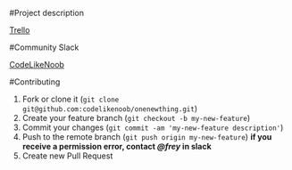 #Project description

[Trello](https://trello.com/b/8j9K5XaA/onenewthing)

#Community Slack

[CodeLikeNoob](http://codelikenoob.frey.su/)

#Contributing

1. Fork or clone it (`git clone git@github.com:codelikenoob/onenewthing.git`)
2. Create your feature branch (`git checkout -b my-new-feature`)
3. Commit your changes (`git commit -am 'my-new-feature description'`)
4. Push to the remote branch (`git push origin my-new-feature`)
**if you receive a permission error, contact *@frey* in slack**
5. Create new Pull Request
